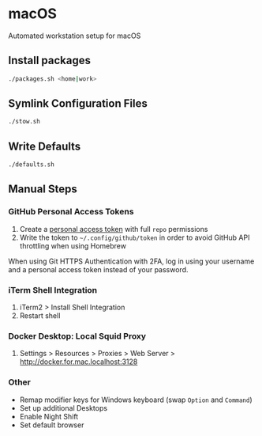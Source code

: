 # macOS

Automated workstation setup for macOS

## Install packages

```sh
./packages.sh <home|work>
```

## Symlink Configuration Files

```sh
./stow.sh
```

## Write Defaults

```sh
./defaults.sh
```

## Manual Steps

### GitHub Personal Access Tokens

1. Create a [personal access token](https://github.com/settings/tokens) with full `repo` permissions
1. Write the token to `~/.config/github/token` in order to avoid GitHub API throttling when using Homebrew

When using Git HTTPS Authentication with 2FA, log in using your username and a personal access token instead of your password.

### iTerm Shell Integration

1. iTerm2 > Install Shell Integration
1. Restart shell

### Docker Desktop: Local Squid Proxy

1. Settings > Resources > Proxies > Web Server > <http://docker.for.mac.localhost:3128>

### Other

- Remap modifier keys for Windows keyboard (swap `Option` and `Command`)
- Set up additional Desktops
- Enable Night Shift
- Set default browser
